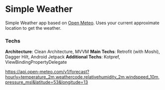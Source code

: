 # Simple Weather
Simple Weather app based on [Open Meteo](https://open-meteo.com/). 
Uses your current approximate location to get the weather.

### Techs
**Architecture**: Clean Architecture, MVVM
**Main Techs**: Retrofit (with Moshi), Dagger Hilt, Android Jetpack
**Additional Techs**: Kotpref, ViewBindingPropertyDelegate

https://api.open-meteo.com/v1/forecast?hourly=temperature_2m,weathercode,relativehumidity_2m,windspeed_10m,pressure_msl&latitude=53&longitude=13